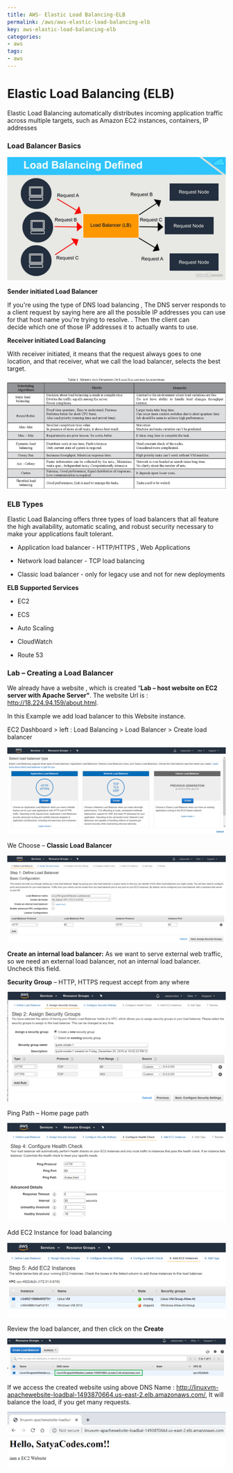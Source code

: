 ```yaml
---
title: AWS- Elastic Load Balancing-ELB
permalink: /aws/aws-elastic-load-balancing-elb
key: aws-elastic-load-balancing-elb
categories:
- aws
tags:
- aws
---
```



Elastic Load Balancing (ELB)
============================

Elastic Load Balancing automatically distributes incoming application traffic
across multiple targets, such as Amazon EC2 instances, containers, IP addresses

### Load Balancer Basics

![](media/935b96ff1347b84ec3201a1963de2594.png)

**Sender initiated Load Balancer**

If you're using the type of DNS load balancing , The DNS server responds to a
client request by saying here are all the possible IP addresses you can use for
that host name you're trying to resolve. . Then the client can decide which one
of those IP addresses it to actually wants to use. 

**Receiver initiated Load Balancing**

With receiver initiated, it means that the request always goes to one
location, and that receiver, what we call the load balancer, selects the best
target.

![](media/fb98d7e573b3e1f8500ac0cf4575a077.png)

### ELB Types 

Elastic Load Balancing offers three types of load balancers that all feature the
high availability, automatic scaling, and robust security necessary to make your
applications fault tolerant.

-   Application load balancer - HTTP/HTTPS , Web Applications

-   Network load balancer - TCP load balancing

-   Classic load balancer - only for legacy use and not for new deployments

**ELB Supported Services**

-   EC2

-   ECS

-   Auto Scaling

-   CloudWatch

-   Route 53

### Lab – Creating a Load Balancer

We already have a website , which is created “**Lab – host website on EC2 server
with Apache Server"**. The website Url is : <http://18.224.94.159/about.html>.

In this Example we add load balancer to this Website instance.

EC2 Dashboard > left : Load Balancing > Load Balancer > Create load balancer

![](media/97a45477ed9b8db50b63576bbd5fcf4b.png)

We Choose – **Classic Load Balancer**

![](media/eb0ca2295ff7102816909e4842447325.png)

**Create an internal load balancer:** As we want to serve external web traffic,
so we need an external load balancer, not an internal load balancer. Uncheck
this field.

**Security Group** – HTTP, HTTPS request accept from any where

![](media/c8ed3a27adae3bc324253f2981c9142f.png)

Ping Path – Home page path

![](media/876cb66ae206336ceb17a137433b26d5.png)

Add EC2 Instance for load balancing

![](media/166197e54ccfcc73d7360f6c473be7ed.png)

Review the load balancer, and then click on the **Create**

![](media/6a8978543186e7a64d67f49af713fd6d.png)

If we access the created website using above DNS Name :
<http://linuxvm-apachewebsite-loadbal-1493870664.us-east-2.elb.amazonaws.com/>,
It will balance the load, if you get many requests.

![](media/90ee4402cd0193da7132bfd94e1c26ea.png)
